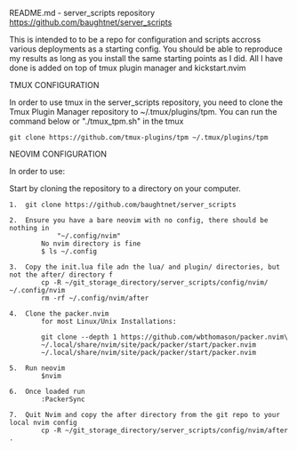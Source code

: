 README.md - server_scripts repository
https://github.com/baughtnet/server_scripts

This is intended to to be a repo for configuration and scripts accross various deployments as a starting config.  You should be able to reproduce my results as long as you install the same starting points as I did.  All I have done is added on top of tmux plugin manager and kickstart.nvim

TMUX CONFIGURATION

In order to use tmux in the server_scripts repository, you need to clone the Tmux Plugin Manager repository to ~/.tmux/plugins/tpm.  You can run the command below or "./tmux_tpm.sh" in the tmux 

    git clone https://github.com/tmux-plugins/tpm ~/.tmux/plugins/tpm

NEOVIM CONFIGURATION

In order to use:

  Start by cloning the repository to a directory on your computer.
    
    1.  git clone https://github.com/baughtnet/server_scripts
    
    2.  Ensure you have a bare neovim with no config, there should be nothing in
                "~/.config/nvim"
            No nvim directory is fine
            $ ls ~/.config

    3.  Copy the init.lua file adn the lua/ and plugin/ directories, but not the after/ directory f
            cp -R ~/git_storage_directory/server_scripts/config/nvim/ ~/.config/nvim
            rm -rf ~/.config/nvim/after

    4.  Clone the packer.nvim
            for most Linux/Unix Installations:
    
            git clone --depth 1 https://github.com/wbthomason/packer.nvim\
            ~/.local/share/nvim/site/pack/packer/start/packer.nvim
            ~/.local/share/nvim/site/pack/packer/start/packer.nvim

    5.  Run neovim
            $nvim
 
    6.  Once loaded run
            :PackerSync

    7.  Quit Nvim and copy the after directory from the git repo to your local nvim config
            cp -R ~/git_storage_directory/server_scripts/config/nvim/after .
